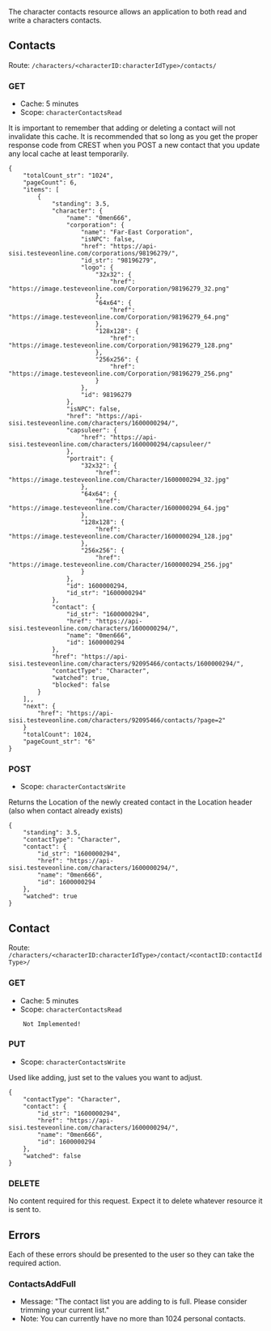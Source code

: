 The character contacts resource allows an application to both read and write a characters contacts.

## Contacts
Route: ``/characters/<characterID:characterIdType>/contacts/``

### GET
* Cache: 5 minutes
* Scope: `characterContactsRead`

It is important to remember that adding or deleting a contact will not invalidate this cache. It is recommended that so long as you get the proper response code from CREST when you POST a new contact that you update any local cache at least temporarily.

```
{
	"totalCount_str": "1024",
	"pageCount": 6,
	"items": [
		{
			"standing": 3.5,
			"character": {
				"name": "0men666",
				"corporation": {
					"name": "Far-East Corporation",
					"isNPC": false,
					"href": "https://api-sisi.testeveonline.com/corporations/98196279/",
					"id_str": "98196279",
					"logo": {
						"32x32": {
							"href": "https://image.testeveonline.com/Corporation/98196279_32.png"
						},
						"64x64": {
							"href": "https://image.testeveonline.com/Corporation/98196279_64.png"
						},
						"128x128": {
							"href": "https://image.testeveonline.com/Corporation/98196279_128.png"
						},
						"256x256": {
							"href": "https://image.testeveonline.com/Corporation/98196279_256.png"
						}
					},
					"id": 98196279
				},
				"isNPC": false,
				"href": "https://api-sisi.testeveonline.com/characters/1600000294/",
				"capsuleer": {
					"href": "https://api-sisi.testeveonline.com/characters/1600000294/capsuleer/"
				},
				"portrait": {
					"32x32": {
						"href": "https://image.testeveonline.com/Character/1600000294_32.jpg"
					},
					"64x64": {
						"href": "https://image.testeveonline.com/Character/1600000294_64.jpg"
					},
					"128x128": {
						"href": "https://image.testeveonline.com/Character/1600000294_128.jpg"
					},
					"256x256": {
						"href": "https://image.testeveonline.com/Character/1600000294_256.jpg"
					}
				},
				"id": 1600000294,
				"id_str": "1600000294"
			},
			"contact": {
				"id_str": "1600000294",
				"href": "https://api-sisi.testeveonline.com/characters/1600000294/",
				"name": "0men666",
				"id": 1600000294
			},
			"href": "https://api-sisi.testeveonline.com/characters/92095466/contacts/1600000294/",
			"contactType": "Character",
			"watched": true,
			"blocked": false
		}
	],,
	"next": {
		"href": "https://api-sisi.testeveonline.com/characters/92095466/contacts/?page=2"
	}
  	"totalCount": 1024,
  	"pageCount_str": "6"
}
```

### POST
* Scope: `characterContactsWrite`

Returns the Location of the newly created contact in the Location header (also when contact already exists)

```
{
	"standing": 3.5,
	"contactType": "Character",
	"contact": {
		"id_str": "1600000294",
		"href": "https://api-sisi.testeveonline.com/characters/1600000294/",
		"name": "0men666",
		"id": 1600000294
	},
	"watched": true
}
```

## Contact

Route: ``/characters/<characterID:characterIdType>/contact/<contactID:contactIdType>/``

### GET
* Cache: 5 minutes
* Scope: `characterContactsRead`

```
    Not Implemented!
```

### PUT
* Scope: `characterContactsWrite`

Used like adding, just set to the values you want to adjust.

```
{
    "contactType": "Character",
    "contact": {
        "id_str": "1600000294",
        "href": "https://api-sisi.testeveonline.com/characters/1600000294/",
        "name": "0men666",
        "id": 1600000294
    },
    "watched": false
}
```

### DELETE
No content required for this request. Expect it to delete whatever resource
it is sent to.

## Errors
Each of these errors should be presented to the user so they can take the required action.

### ContactsAddFull
* Message: "The contact list you are adding to is full. Please consider trimming your current list."
* Note: You can currently have no more than 1024 personal contacts.